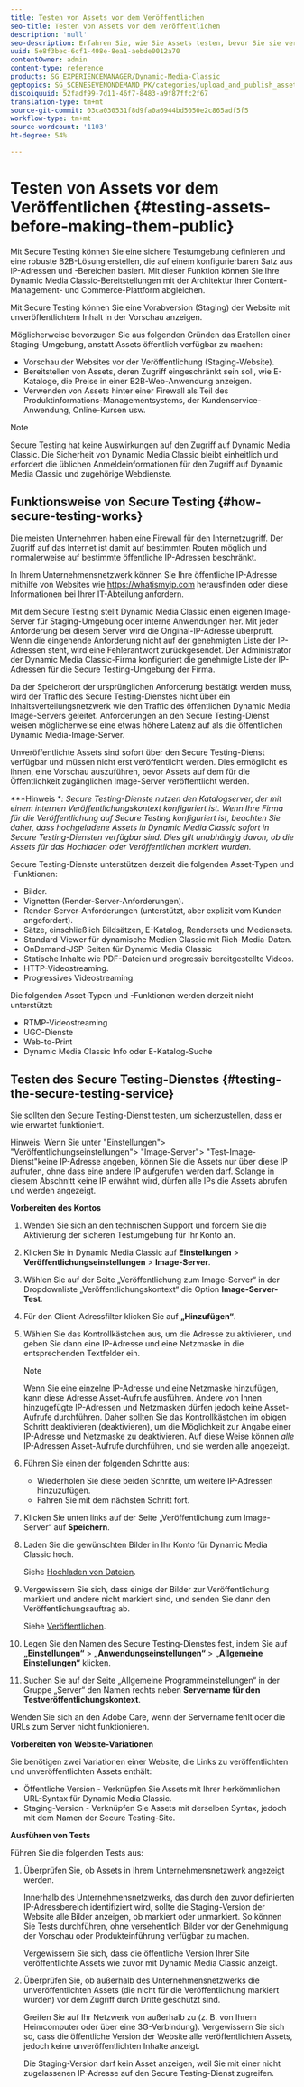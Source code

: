 ```yaml
---
title: Testen von Assets vor dem Veröffentlichen
seo-title: Testen von Assets vor dem Veröffentlichen
description: 'null'
seo-description: Erfahren Sie, wie Sie Assets testen, bevor Sie sie veröffentlichen.
uuid: 5e8f3bec-6cf1-408e-8ea1-aebde0012a70
contentOwner: admin
content-type: reference
products: SG_EXPERIENCEMANAGER/Dynamic-Media-Classic
geptopics: SG_SCENESEVENONDEMAND_PK/categories/upload_and_publish_assets
discoiquuid: 52fadf99-7d11-46f7-8483-a9f87ffc2f67
translation-type: tm+mt
source-git-commit: 03ca030531f8d9fa0a6944bd5050e2c865adf5f5
workflow-type: tm+mt
source-wordcount: '1103'
ht-degree: 54%

---
```



# Testen von Assets vor dem Veröffentlichen {#testing-assets-before-making-them-public}

Mit Secure Testing können Sie eine sichere Testumgebung definieren und eine robuste B2B-Lösung erstellen, die auf einem konfigurierbaren Satz aus IP-Adressen und -Bereichen basiert. Mit dieser Funktion können Sie Ihre Dynamic Media Classic-Bereitstellungen mit der Architektur Ihrer Content-Management- und Commerce-Plattform abgleichen.

Mit Secure Testing können Sie eine Vorabversion (Staging) der Website mit unveröffentlichtem Inhalt in der Vorschau anzeigen.

Möglicherweise bevorzugen Sie aus folgenden Gründen das Erstellen einer Staging-Umgebung, anstatt Assets öffentlich verfügbar zu machen:

* Vorschau der Websites vor der Veröffentlichung (Staging-Website).
* Bereitstellen von Assets, deren Zugriff eingeschränkt sein soll, wie E-Kataloge, die Preise in einer B2B-Web-Anwendung anzeigen.
* Verwenden von Assets hinter einer Firewall als Teil des Produktinformations-Managementsystems, der Kundenservice-Anwendung, Online-Kursen usw.

>[!NOTE]
>
>Secure Testing hat keine Auswirkungen auf den Zugriff auf Dynamic Media Classic. Die Sicherheit von Dynamic Media Classic bleibt einheitlich und erfordert die üblichen Anmeldeinformationen für den Zugriff auf Dynamic Media Classic und zugehörige Webdienste.

## Funktionsweise von Secure Testing {#how-secure-testing-works}

Die meisten Unternehmen haben eine Firewall für den Internetzugriff. Der Zugriff auf das Internet ist damit auf bestimmten Routen möglich und normalerweise auf bestimmte öffentliche IP-Adressen beschränkt.

In Ihrem Unternehmensnetzwerk können Sie Ihre öffentliche IP-Adresse mithilfe von Websites wie https://whatismyip.com herausfinden oder diese Informationen bei Ihrer IT-Abteilung anfordern.

Mit dem Secure Testing stellt Dynamic Media Classic einen eigenen Image-Server für Staging-Umgebung oder interne Anwendungen her. Mit jeder Anforderung bei diesem Server wird die Original-IP-Adresse überprüft. Wenn die eingehende Anforderung nicht auf der genehmigten Liste der IP-Adressen steht, wird eine Fehlerantwort zurückgesendet. Der Administrator der Dynamic Media Classic-Firma konfiguriert die genehmigte Liste der IP-Adressen für die Secure Testing-Umgebung der Firma.

Da der Speicherort der ursprünglichen Anforderung bestätigt werden muss, wird der Traffic des Secure Testing-Dienstes nicht über ein Inhaltsverteilungsnetzwerk wie den Traffic des öffentlichen Dynamic Media Image-Servers geleitet. Anforderungen an den Secure Testing-Dienst weisen möglicherweise eine etwas höhere Latenz auf als die öffentlichen Dynamic Media-Image-Server.

Unveröffentlichte Assets sind sofort über den Secure Testing-Dienst verfügbar und müssen nicht erst veröffentlicht werden. Dies ermöglicht es Ihnen, eine Vorschau auszuführen, bevor Assets auf dem für die Öffentlichkeit zugänglichen Image-Server veröffentlicht werden.

***Hinweis **: Secure Testing-Dienste nutzen den Katalogserver, der mit einem internen Veröffentlichungskontext konfiguriert ist. Wenn Ihre Firma für die Veröffentlichung auf Secure Testing konfiguriert ist, beachten Sie daher, dass hochgeladene Assets in Dynamic Media Classic sofort in Secure Testing-Diensten verfügbar sind. Dies gilt unabhängig davon, ob die Assets für das Hochladen oder Veröffentlichen markiert wurden.*

Secure Testing-Dienste unterstützen derzeit die folgenden Asset-Typen und -Funktionen:

<!-- 

Comment Type: remark
Last Modified By: unknown unknown 
Last Modified Date: 

<p>Added videos to list below 9/11/2012. Moved “Render Server requests” from unsupported to supported, listed below on 3/15/2016 as per email from Cynthia March 11, 2016)</p>

 -->

* Bilder.
* Vignetten (Render-Server-Anforderungen).
* Render-Server-Anforderungen (unterstützt, aber explizit vom Kunden angefordert).
* Sätze, einschließlich Bildsätzen, E-Katalog, Rendersets und Mediensets.
* Standard-Viewer für dynamische Medien Classic mit Rich-Media-Daten.
* OnDemand-JSP-Seiten für Dynamic Media Classic
* Statische Inhalte wie PDF-Dateien und progressiv bereitgestellte Videos.
* HTTP-Videostreaming.
* Progressives Videostreaming.

Die folgenden Asset-Typen und -Funktionen werden derzeit nicht unterstützt:

* RTMP-Videostreaming
* UGC-Dienste
* Web-to-Print
* Dynamic Media Classic Info oder E-Katalog-Suche

## Testen des Secure Testing-Dienstes {#testing-the-secure-testing-service}

Sie sollten den Secure Testing-Dienst testen, um sicherzustellen, dass er wie erwartet funktioniert.

Hinweis: Wenn Sie unter &quot;Einstellungen&quot;> &quot;Veröffentlichungseinstellungen&quot;> &quot;Image-Server&quot;> &quot;Test-Image-Dienst&quot;keine IP-Adresse angeben, können Sie die Assets nur über diese IP aufrufen, ohne dass eine andere IP aufgerufen werden darf. Solange in diesem Abschnitt keine IP erwähnt wird, dürfen alle IPs die Assets abrufen und werden angezeigt.

**Vorbereiten des Kontos**

<!-- 

Comment Type: remark
Last Modified By: unknown unknown 
Last Modified Date: 

<p>RB: Rewrote entire steps under “Prepare your account” 9/10/2012</p>

 -->

1. Wenden Sie sich an den technischen Support und fordern Sie die Aktivierung der sicheren Testumgebung für Ihr Konto an.
1. Klicken Sie in Dynamic Media Classic auf **Einstellungen** > **Veröffentlichungseinstellungen** > **Image-Server**.
1. Wählen Sie auf der Seite „Veröffentlichung zum Image-Server“ in der Dropdownliste „Veröffentlichungskontext“ die Option **Image-Server-Test**.
1. Für den Client-Adressfilter klicken Sie auf **„Hinzufügen“**.
1. Wählen Sie das Kontrollkästchen aus, um die Adresse zu aktivieren, und geben Sie dann eine IP-Adresse und eine Netzmaske in die entsprechenden Textfelder ein.

   >[!NOTE]
   >
   >Wenn Sie eine einzelne IP-Adresse und eine Netzmaske hinzufügen, kann diese Adresse Asset-Aufrufe ausführen. Andere von Ihnen hinzugefügte IP-Adressen und Netzmasken dürfen jedoch keine Asset-Aufrufe durchführen. Daher sollten Sie das Kontrollkästchen im obigen Schritt deaktivieren (deaktivieren), um die Möglichkeit zur Angabe einer IP-Adresse und Netzmaske zu deaktivieren. Auf diese Weise können *alle* IP-Adressen Asset-Aufrufe durchführen, und sie werden alle angezeigt.

1. Führen Sie einen der folgenden Schritte aus:
   * Wiederholen Sie diese beiden Schritte, um weitere IP-Adressen hinzuzufügen.
   * Fahren Sie mit dem nächsten Schritt fort.
1. Klicken Sie unten links auf der Seite „Veröffentlichung zum Image-Server“ auf **Speichern**.
1. Laden Sie die gewünschten Bilder in Ihr Konto für Dynamic Media Classic hoch.

   Siehe [Hochladen von Dateien](uploading-files.md#uploading_files).

1. Vergewissern Sie sich, dass einige der Bilder zur Veröffentlichung markiert und andere nicht markiert sind, und senden Sie dann den Veröffentlichungsauftrag ab.

   Siehe [Veröffentlichen](publishing-files.md#publishing_files).

1. Legen Sie den Namen des Secure Testing-Dienstes fest, indem Sie auf **„Einstellungen“** > **„Anwendungseinstellungen“** > **„Allgemeine Einstellungen“** klicken.
1. Suchen Sie auf der Seite „Allgemeine Programmeinstellungen“ in der Gruppe „Server“ den Namen rechts neben **Servername für den Testveröffentlichungskontext**.

Wenden Sie sich an den Adobe Care, wenn der Servername fehlt oder die URLs zum Server nicht funktionieren.

**Vorbereiten von Website-Variationen**

Sie benötigen zwei Variationen einer Website, die Links zu veröffentlichten und unveröffentlichten Assets enthält:

* Öffentliche Version - Verknüpfen Sie Assets mit Ihrer herkömmlichen URL-Syntax für Dynamic Media Classic.
* Staging-Version - Verknüpfen Sie Assets mit derselben Syntax, jedoch mit dem Namen der Secure Testing-Site.

**Ausführen von Tests**

Führen Sie die folgenden Tests aus:

1. Überprüfen Sie, ob Assets in Ihrem Unternehmensnetzwerk angezeigt werden.

   Innerhalb des Unternehmensnetzwerks, das durch den zuvor definierten IP-Adressbereich identifiziert wird, sollte die Staging-Version der Website alle Bilder anzeigen, ob markiert oder unmarkiert. So können Sie Tests durchführen, ohne versehentlich Bilder vor der Genehmigung der Vorschau oder Produkteinführung verfügbar zu machen.

   Vergewissern Sie sich, dass die öffentliche Version Ihrer Site veröffentlichte Assets wie zuvor mit Dynamic Media Classic anzeigt.

1. Überprüfen Sie, ob außerhalb des Unternehmensnetzwerks die unveröffentlichten Assets (die nicht für die Veröffentlichung markiert wurden) vor dem Zugriff durch Dritte geschützt sind.

   Greifen Sie auf Ihr Netzwerk von außerhalb zu (z. B. von Ihrem Heimcomputer oder über eine 3G-Verbindung). Vergewissern Sie sich so, dass die öffentliche Version der Website alle veröffentlichten Assets, jedoch keine unveröffentlichten Inhalte anzeigt.

   Die Staging-Version darf kein Asset anzeigen, weil Sie mit einer nicht zugelassenen IP-Adresse auf den Secure Testing-Dienst zugreifen.

